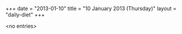 +++
date = "2013-01-10"
title = "10 January 2013 (Thursday)"
layout = "daily-diet"
+++

\<no entries\>